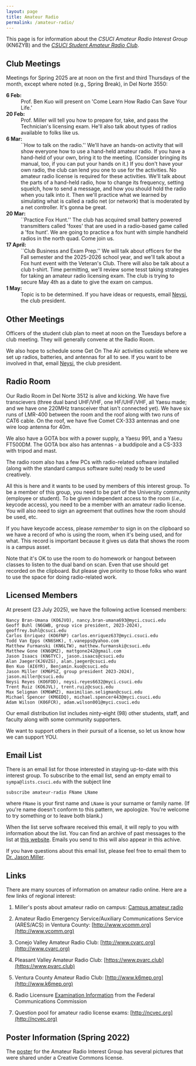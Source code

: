 ```yaml
---
layout: page
title: Amateur Radio
permalink: /amateur-radio/
---
```


This page is for information about the _CSUCI Amateur Radio Interest Group_ (KN6ZYB) and the <a href="https://csuci.campuslabs.com/engage/organization/studentamatureradio">_CSUCI Student Amateur Radio Club_</a>.

## Club Meetings

Meetings for Spring 2025 are at noon on the first and third Thursdays of the month, except where noted (e.g., Spring Break), in Del Norte 3550:

<dl>
<dt><b>6 Feb:</b></dt>
<dd>Prof. Ben Kuo will present on 'Come Learn How Radio Can Save Your Life.'</dd>

<dt><b>20 Feb:</b></dt>
<dd>Prof. Miller will tell you how to prepare for, take, and pass the Technician's licensing exam.  He'll also talk about types of radios available to folks like us.</dd>

<dt><b>6 Mar:</b></dt>
<dd>``How to talk on the radio.'' We'll have an hands-on activity that will show everyone how to use a hand-held amateur radio.  If you have a hand-held of your own, bring it to the meeting.  (Consider bringing its manual, too, if you can put your hands on it.)  If you don't have your own radio, the club can lend you one to use for the activities.  No amateur radio license is required for these activities.  We'll talk about the parts of a hand-held radio, how to change its frequency, setting squelch, how to send a message, and how you should hold the radio when you talk into it.  Then we'll practice what we learned by simulating what is called a radio net (or network) that is moderated by a net controller.  It's gonna be great.</dd>

<dt><b>20 Mar:</b></dt>
<dd>``Practice Fox Hunt.''  The club has acquired small battery powered transmitters called 'foxes' that are used in a radio-based game called a 'fox hunt'.  We are going to practice a fox hunt with simple handheld radios in the north quad.  Come join us.
</dd>

<dt><b>17 April:</b></dt>
<dd>``Club Business and Exam Prep.''  We will talk about officers for the Fall semester and the 2025-2026 school year, and we'll talk about a Fox hunt event with the Veteran's Club.  There will also be talk about a club t-shirt.  Time permitting, we'll review some tesst taking strategies for taking an amateur radio licensing exam.  The club is trying to secure May 4th as a date to give the exam on campus.
</dd>

<dt><b>1 May:</b></dt>
<dd>Topic is to be determined.  If you have ideas or requests, email <a href="mailto:neysi.reyes662@myci.csuci.edu">Neysi</a>, the club president.</dd>
</dl>

## Other Meetings

Officers of the student club plan to meet at noon on the Tuesdays before a club meeting.  They will generally convene at the Radio Room.

We also hope to schedule some Get On The Air activities outside where we set up radios, batteries, and antennas for all to see.  If you want to be involved in that, email <a href="mailto:neysi.reyes662@myci.csuci.edu">Neysi</a>, the club president.


## Radio Room

Our Radio Room in Del Norte 3512 is alive and kicking.  We have five transcievers (three dual band UHF/VHF, one HF/UHF/VHF, all Yaesu made; and we have one 220MHz transceiver that isn't connected yet).  We have six runs of LMR-400 between the room and the roof along with two runs of CAT6 cable.  On the roof, we have five Comet CX-333 antennas and one wire loop antenna for 40m.  

We also have a GOTA box with a power supply, a Yaesu 991, and a Yaesu FT500DM.  The GOTA box also has antennas - a buddipole and a CS-333 with tripod and mast.

The radio room also has a few PCs with radio-related software installed (along with the standard campus software suite) ready to be used creatively.

All this is here and it wants to be used by members of this interest group.  To be a member of this group, you need to be part of the University community (employee or student).  To be given independent access to the room (_i.e._, keycode access), you need to be a member with an amateur radio license.  You will also need to sign an agreement that outlines how the room should be used, etc.

If you have keycode access, please *remember* to sign in on the clipboard so we have a record of who is using the room, when it's being used, and for what.  This record is important because it gives us data that shows the room is a campus asset.

Note that it's OK to use the room to do homework or hangout between classes to listen to the dual band on scan.  Even that use should get recorded on the clipboard.  But please give priority to those folks who want to use the space for doing radio-related work.

## Licensed Members

At present (23 July 2025), we have the following active licensed members:

	Nancy Bran-Umana (KO6JVO), nancy.bran-umana693@myci.csuci.edu
	Geoff Buhl (N6GWB, group vice president, 2023-2024), geoffrey.buhl@csuci.edu
	Carlos Enriquez (KO6FNP) carlos.enriquez637@myci.csuci.edu
	Todd Van Epps (KN6SHK), t.vanepps@yahoo.com
	Matthew Furmanski (KN6LTW), matthew.furmanski@csuci.edu
	Matthew Gone (KN6QMZ), mattgone242@gmail.com
	Jason Isaacs (KN6TYC), jason.isaacs@csuci.edu
	Alan Jaeger(KJ6VZG), alan.jaeger@csuci.edu
	Ben Kuo (AI6YR), Benjamin.kuo@csuci.edu
	Jason Miller (KM6PSZ, group president 2023-2024), jason.miller@csuci.edu
	Neysi Reyes (KO6FDD), neysi.reyes6632@myci.csuci.edu
	Trent Ruiz (KO6JVL), trent.ruiz@csuci.edu
	Max Seligman (KM6WMZ), maximilian.seligman@csuci.edu
	Michael Spencer (KM6EDQ), michael.spencer443@myci.csuci.edu
	Adam Wilson (K06FCR), adam.wilson001@myci.csuci.edu

Our email distribution list includes ninty-eight (98) other students, staff, and faculty along with some community supporters.

We want to support others in their pursuit of a license, so let us know how we can support YOU.

## Email List

There is an email list for those interested in staying up-to-date with this interest group.  To subscribe to the email list, send an empty email to `sympa@lists.csuci.edu` with the subject line

```
subscribe amateur-radio FName LName
```

where `FName` is your first name and `LName` is your surname or family name.  (If you're name doesn't conform to this pattern, we apologize.  You're welcome to try something or to leave both blank.)

When the list serve software received this email, it will reply to you with information about the list.  You can find an archive of past messages to the list at [this website](https://rolodex.csuci.edu/sympa/arc/amateur-radio/).  Emails you send to this will also appear in this achive.

If you have questions about this email list, please feel free to email them to <a href="mailto:jason.miller@csuci.edu?subject=amateur-radio%20email%20list%20question">Dr. Jason Miller</a>.

## Links

There are many sources of information on amateur radio online.  Here are a few links of regional interest:

1. Miller's posts about amateur radio on campus:  [Campus amateur radio](http://www.jasonemiller.org/tag/amateur-radio)

2. Amateur Radio Emergency Service/Auxiliary Communications Service (ARES/ACS) in Ventura County:  [http://www.vcomm.org](http://www.vcomm.org)

2. Conejo Valley Amateur Radio Club: [http://www.cvarc.org](http://www.cvarc.org)

3. Pleasant Valley Amateur Radio Club: [https://www.pvarc.club](https://www.pvarc.club)

4. Ventura County Amateur Radio Club: [http://www.k6mep.org](http://www.k6mep.org)

4. Radio Licensure [Examination Information](https://www.fcc.gov/wireless/bureau-divisions/mobility-division/amateur-radio-service/examinations) from the Federal Communications Commission

5. Question pool for amateur radio license exams:  [http://ncvec.org](http://ncvec.org)

## Poster Information (Spring 2022)

The [poster](/assets/images/smallposter_amateurradiomeetingswQRv2.png) for the Amateur Radio Interest Group has several pictures that were shared under a Creative Commons license.
